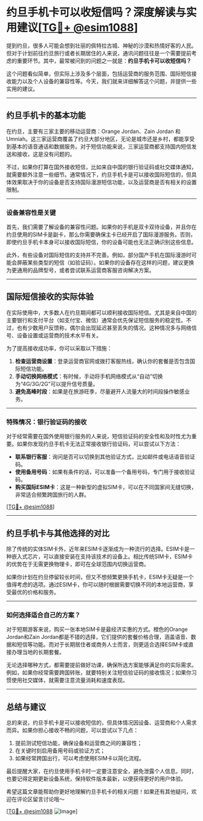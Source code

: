 # 约旦手机卡可以收短信吗？深度解读与实用建议[[TG💪+ @esim1088](https://t.me/s/esim1088)]

提到约旦，很多人可能会想到壮丽的佩特拉古城、神秘的沙漠和热情好客的人民。但对于计划前往约旦旅行或者长期居住的人来说，通讯问题往往是一个需要提前考虑的重要环节。其中，最常被问到的问题之一就是：**约旦手机卡可以收短信吗？**

这个问题看似简单，但实际上涉及多个层面，包括运营商的服务范围、国际短信接收能力以及个人设备的兼容性等。今天，我们就来详细解答这个问题，并提供一些实用的建议。

---

## **约旦手机卡的基本功能**

在约旦，主要有三家主要的移动运营商：Orange Jordan、Zain Jordan 和 Umniah。这三家运营商覆盖了约旦大部分地区，无论是城市还是乡村，都能享受到基本的语音通话和数据服务。对于短信功能来说，三家运营商都支持国内短信发送和接收，这是没有问题的。

不过，如果你打算在国外接收短信，比如来自中国的银行验证码或社交媒体通知，就需要额外注意一些细节。通常情况下，约旦手机卡是可以接收国际短信的，但具体效果取决于你的设备是否支持国际漫游短信功能，以及运营商是否有相关的设置限制。

---

### **设备兼容性是关键**

首先，我们需要了解设备的兼容性问题。如果你的手机是双卡双待设备，并且你在约旦使用的SIM卡是副卡，那么你需要确保主卡已经开启了国际漫游服务。否则，即使约旦手机卡本身可以接收国际短信，你的设备可能也无法正确识别这些信息。

此外，有些设备对国际短信的支持并不完善。例如，部分国产手机在国际漫游时可能会屏蔽某些类型的短信（如验证码）。如果你的设备存在这样的问题，建议更换为更通用的品牌型号，或者尝试联系运营商客服咨询解决方案。

---

## **国际短信接收的实际体验**

在实际使用中，大多数人在约旦期间都可以顺利接收国际短信。尤其是来自中国的主要银行和支付平台（如支付宝、微信）通常会优先保证短信服务的稳定性。不过，也有少数用户反馈称，偶尔会出现延迟甚至丢失的情况。这种情况多与网络信号、设备设置或运营商的技术水平有关。

为了提高接收成功率，你可以采取以下措施：

1. **检查运营商设置**：登录运营商官网或拨打客服热线，确认你的套餐是否包含国际短信功能。
2. **手动切换网络模式**：有时候，手动将手机网络模式从“自动”切换为“4G/3G/2G”可以提升信号质量。
3. **避免高峰时段**：如果是在旅游旺季，尽量避开人流量大的时间段操作敏感业务。

---

### **特殊情况：银行验证码的接收**

对于经常需要在国外使用银行服务的人来说，短信验证码的安全性和及时性尤为重要。如果你发现约旦手机卡无法正常接收银行验证码，可以尝试以下方法：

- **联系银行客服**：询问是否可以切换到其他验证方式，比如邮件或电话语音验证码。
- **使用备用号码**：如果有条件的话，可以准备一个备用号码，专门用于接收验证码。
- **购买国际ESIM卡**：这是一种新型的虚拟SIM卡，可以在不同国家间无缝切换，非常适合频繁跨国旅行的人群。

[[TG💪+ @esim1088](https://t.me/s/esim1088)]

---

## **约旦手机卡与其他选择的对比**

除了传统的实体SIM卡外，近年来ESIM卡逐渐成为一种流行的选择。ESIM卡是一种嵌入式芯片，可以直接安装在支持该技术的设备上。相比传统SIM卡，ESIM卡的优势在于无需更换物理卡，即可在全球范围内切换运营商。

如果你计划在约旦停留较长时间，但又不想频繁更换手机卡，ESIM卡无疑是一个值得考虑的选项。通过ESIM卡，你可以随时根据需要切换不同的本地运营商，享受最优的价格和服务。

---

### **如何选择适合自己的方案？**

对于短期游客来说，购买一张本地SIM卡是最经济实惠的方式。橙色的Orange Jordan和Zain Jordan都是不错的选择，它们提供的套餐价格合理，涵盖语音、数据和短信等功能。而对于长期居住者或商务人士而言，则更适合选择ESIM卡或直接办理当地的长期套餐。

无论选择哪种方式，都需要提前做好功课，确保所选方案能够满足你的实际需求。例如，如果你经常需要跨国转账，就要特别关注短信验证码的接收情况；如果你习惯使用社交媒体，就需要注意流量消耗和速度表现。

---

## **总结与建议**

总的来说，约旦手机卡是可以接收短信的，但具体情况因设备、运营商和个人需求而异。如果你担心接收不畅的问题，可以尝试以下几点：

1. 提前测试短信功能，确保设备和运营商之间的兼容性；
2. 在关键时刻启用备用号码或验证方式；
3. 如果经常跨国出行，可以考虑使用ESIM卡以简化流程。

最后提醒大家，在约旦使用手机卡时一定要注意安全，避免泄露个人信息。同时，也要记得定期更新设备系统，保持软件版本最新，以便获得更好的用户体验。

希望这篇文章能帮助你更好地理解约旦手机卡的相关问题！如果还有其他疑问，欢迎在评论区留言讨论哦～

[[TG💪+ @esim1088](https://t.me/s/esim1088) ![Image](https://i.postimg.cc/4NQfJmqS/Snipaste-2025-05-13-00-14-12.png)]